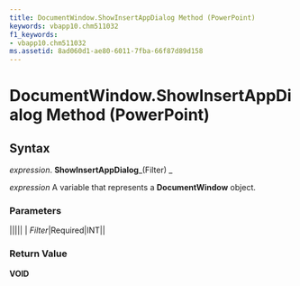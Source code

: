 ```yaml
---
title: DocumentWindow.ShowInsertAppDialog Method (PowerPoint)
keywords: vbapp10.chm511032
f1_keywords:
- vbapp10.chm511032
ms.assetid: 8ad060d1-ae80-6011-7fba-66f87d89d158
---
```



# DocumentWindow.ShowInsertAppDialog Method (PowerPoint)

## Syntax

 _expression_. **ShowInsertAppDialog**_(Filter) _

 _expression_ A variable that represents a **DocumentWindow** object.


### Parameters



|||||
| _Filter_|Required|INT||

### Return Value

 **VOID**



